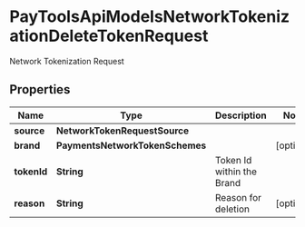 

# PayToolsApiModelsNetworkTokenizationDeleteTokenRequest

Network Tokenization Request

## Properties

| Name | Type | Description | Notes |
|------------ | ------------- | ------------- | -------------|
|**source** | **NetworkTokenRequestSource** |  |  |
|**brand** | **PaymentsNetworkTokenSchemes** |  |  [optional] |
|**tokenId** | **String** | Token Id within the Brand |  |
|**reason** | **String** | Reason for deletion |  [optional] |



